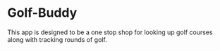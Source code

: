 # Golf-Buddy
This app is designed to be a one stop shop for looking up golf courses along with tracking rounds of golf. 
